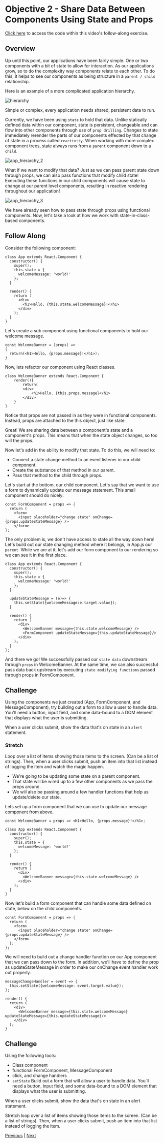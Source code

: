 # Objective 2 - Share Data Between Components Using State and Props

[Click here](https://codesandbox.io/s/yk37ykmyrz) to access the code within this video's follow-along exercise.

## Overview

Up until this point, our applications have been fairly simple. One or two components with a bit of state to allow for interaction. As our applications grow, so to do the complexity way components relate to each other. To do this, it helps to see our components as being structure in a ```parent / child``` relationship.

Here is an example of a more complicated application hierarchy.

![hierarchy](./app_hierarchy.png)

Simple or complex, every application needs shared, persistent data to run.

Currently, we have been using ```state``` to hold that data. Unlike statically defined data within our component, state is persistent, changeable and can flow into other components through use of ```prop drilling```. Changes to state immediately rerender the parts of our components effected by that change of state in a process called ```reactivity```. When working with more complex component trees, state always runs from a ```parent``` component down to a ```child```.

![app_hierarchy_2](./app_hierarchy_2.png)

What if we want to modify that data? Just as we can pass parent state down through props, we can also pass functions that modify child state! Executing these functions in our child components will cause state to change at our parent level components, resulting in reactive rendering throughout our application!

![app_hierarchy_3](app_hierarchy_3.png)

We have already seen how to pass state through props using functional components. Now, let's take a look at how we work with state-in-class-based components.

## Follow Along

Consider the following component:
```
class App extends React.Component {
  constructor() {
    super();
    this.state = {
      welcomeMessage: 'world!'
    };
  }

  render() {
    return (
      <div>
        <h1>Hello, {this.state.welcomeMessage}!</h1>
      </div>
    );
  }
}
```
Let's create a sub component using functional components to hold our welcome message.
```
const WelcomeBanner = (props) =>
{
  return(<h1>Hello, {props.message}!</h1>);
}
```
Now, lets refactor our component using React classes.
```
class WelcomeBanner extends React.Component {
    render(){
        return(
        <div>
            <h1>Hello, {this.props.message}</h1>
        </div>
    }
}
```

Notice that props are not passed in as they were in functional components. Instead, props are attached to the this object, just like state.

Great! We are sharing data between a component's state and a component's props. This means that when the state object changes, so too will the props.

Now let's add in the ability to modify that state. To do this, we will need to:

-   Connect a state change method to an event listener in our child component.
-   Create the substance of that method in our parent.
-   Pass that method to the child through props.

Let's start at the bottom, our child component. Let's say that we want to use a form to dynamically update our message statement. This small component should do nicely:
```
const FormComponent = props => {
  return (
    <form>
      <input placeholder="change state" onChange={props.updateStateMessage} />
    </form>
};
```
The only problem is, we don't have access to state all the way down here! Let's build out our state changing method where it belongs, in App.js our ```parent```. While we are at it, let's add our form component to our rendering so we can see it in the first place.

```
class App extends React.Component {
  constructor() {
    super();
    this.state = {
      welcomeMessage: 'world!'
    };
  }

  updateStateMessage = (e)=> {
    this.setState({welcomeMessage:e.target.value});
  }

  render() {
    return (
      <div>
        <WelcomeBanner message={this.state.welcomeMessage} />
        <FormComponent updateStateMessage={this.updateStateMessage}/>
      </div>
    );
  }
};
```
And there we go! We successfully passed our ```state data``` downstream through ```props``` in WelcomeBanner. At the same time, we can also successful pass data back upstream by executing ```state modifying functions``` passed through props in FormComponent.

## Challenge

Using the components we just created (App, FormComponent, and MessageComponent), try building out a form to allow a user to handle data. You'll need a button, input field, and some data-bound to a DOM element that displays what the user is submitting.

When a user clicks submit, show the data that's on state in an ```alert``` statement.

### Stretch 

Loop over a list of items showing those items to the screen. (Can be a list of strings). Then, when a user clicks submit, push an item into that list instead of logging the item and watch the magic happen.

-   We're going to be updating some state on a parent component.
-   That state will be wired up to a few other components as we pass the props around.
-   We will also be passing around a few handler functions that help us update/delete our state.

Lets set up a form component that we can use to update our message component from above.

```
const WelcomeBanner = props => <h1>Hello, {props.message}!</h1>;

class App extends React.Component {
  constructor() {
    super();
    this.state = {
      welcomeMessage: 'world!'
    };
  }

  render() {
    return (
      <div>
        <WelcomeBanner message={this.state.welcomeMessage} />
      </div>
    );
  }
}
```
Now let's build a form component that can handle some data defined on state, below on the child components.

```
const FormComponent = props => {
  return (
    <form>
      <input placeholder="change state" onChange={props.updateStateMessage} />
    </form>
  );
};
```
We will need to build out a change handler function on our App component that we can pass down to the form. In addition, we'll have to define the prop as updateStateMessage in order to make our onChange event handler work out properly.
```
messageChangeHandler = event => {
  this.setState({welcomeMessage: event.target.value});
};

render() {
  return (
    <div>
      <WelcomeBanner message={this.state.welcomeMessage} updateStateMessage={this.updateStateMessage}/>
    </div>
  );
}
```
## Challenge

Using the following tools:

-   Class component
-   functional FormComponent, MessageComponent
-   click, and change handlers
-   ```setState```
Build out a form that will allow a user to handle data. You'll need a button, input field, and some data-bound to a DOM element that displays what the user is submitting.

When a user clicks submit, show the data that's on state in an alert statement.

Stretch loop over a list of items showing those items to the screen. (Can be a list of strings). Then, when a user clicks submit, push an item into that list instead of logging the item.

[Previous](./Object_1.md) | [Next](./Object_3.md)